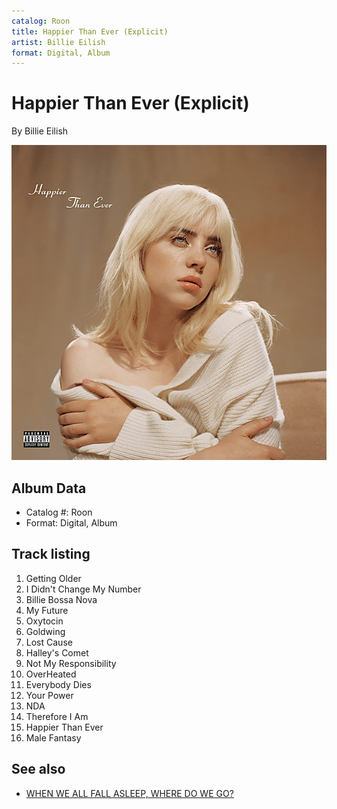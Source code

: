 ```yaml
---
catalog: Roon
title: Happier Than Ever (Explicit)
artist: Billie Eilish
format: Digital, Album
---
```


# Happier Than Ever (Explicit)

By Billie Eilish

![](../../assets/albumcovers/Billie_Eilish-Happier_Than_Ever_Explicit.png)

## Album Data

- Catalog #: Roon
- Format: Digital, Album


## Track listing


1. Getting Older
2. I Didn't Change My Number
3. Billie Bossa Nova
4. My Future
5. Oxytocin
6. Goldwing
7. Lost Cause
8. Halley's Comet
9. Not My Responsibility
10. OverHeated
11. Everybody Dies
12. Your Power
13. NDA
14. Therefore I Am
15. Happier Than Ever
16. Male Fantasy


## See also

- [WHEN WE ALL FALL ASLEEP, WHERE DO WE GO?](WHEN_WE_ALL_FALL_ASLEEP__WHERE_DO_WE_GO.md)
